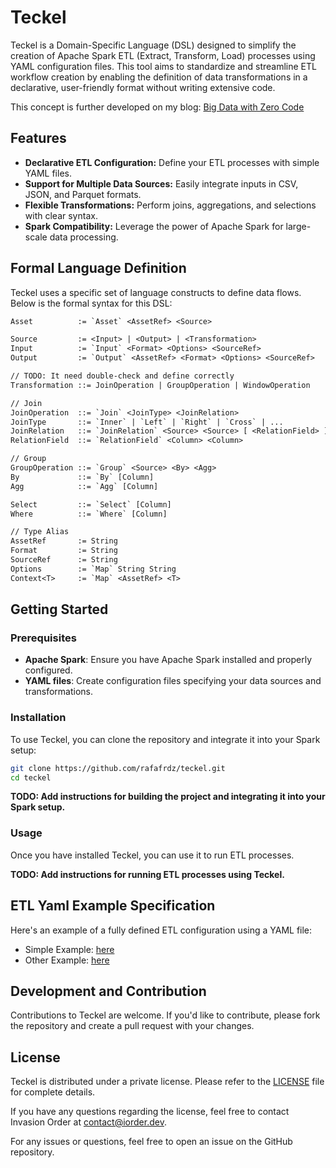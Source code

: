 # Teckel

Teckel is a Domain-Specific Language (DSL) designed to simplify the creation of Apache Spark ETL (Extract, Transform,
Load) processes using YAML configuration files. This tool aims to standardize and streamline ETL workflow creation by
enabling the definition of data transformations in a declarative, user-friendly format without writing extensive code.

This concept is further developed on my
blog: [Big Data with Zero Code](https://blog.rafaelfernandez.dev/posts/big-data-with-zero-code/)

## Features

- **Declarative ETL Configuration:** Define your ETL processes with simple YAML files.
- **Support for Multiple Data Sources:** Easily integrate inputs in CSV, JSON, and Parquet formats.
- **Flexible Transformations:** Perform joins, aggregations, and selections with clear syntax.
- **Spark Compatibility:** Leverage the power of Apache Spark for large-scale data processing.

## Formal Language Definition

Teckel uses a specific set of language constructs to define data flows. Below is the formal syntax for this DSL:

```txt
Asset          := `Asset` <AssetRef> <Source>

Source         := <Input> | <Output> | <Transformation>
Input          := `Input` <Format> <Options> <SourceRef>
Output         := `Output` <AssetRef> <Format> <Options> <SourceRef>

// TODO: It need double-check and define correctly
Transformation ::= JoinOperation | GroupOperation | WindowOperation

// Join
JoinOperation  ::= `Join` <JoinType> <JoinRelation>
JoinType       ::= `Inner` | `Left` | `Right` | `Cross` | ...
JoinRelation   ::= `JoinRelation` <Source> <Source> [ <RelationField> ] 
RelationField  ::= `RelationField` <Column> <Column>

// Group
GroupOperation ::= `Group` <Source> <By> <Agg>
By             ::= `By` [Column]
Agg            ::= `Agg` [Column]

Select         ::= `Select` [Column]
Where          ::= `Where` [Column]

// Type Alias
AssetRef       := String
Format         := String
SourceRef      := String
Options        := `Map` String String
Context<T>     := `Map` <AssetRef> <T>
```

## Getting Started

### Prerequisites

- **Apache Spark**: Ensure you have Apache Spark installed and properly configured.
- **YAML files**: Create configuration files specifying your data sources and transformations.

### Installation

To use Teckel, you can clone the repository and integrate it into your Spark setup:

```bash
git clone https://github.com/rafafrdz/teckel.git
cd teckel
```

**TODO: Add instructions for building the project and integrating it into your Spark setup.**

### Usage

Once you have installed Teckel, you can use it to run ETL processes.

**TODO: Add instructions for running ETL processes using Teckel.**

## ETL Yaml Example Specification

Here's an example of a fully defined ETL configuration using a YAML file:

- Simple Example: [here](./docs/etl/simple-example.yaml)
- Other Example: [here](./docs/etl/example.yaml)

## Development and Contribution

Contributions to Teckel are welcome. If you'd like to contribute, please fork the repository and create a pull request
with your changes.

## License

Teckel is distributed under a private license. Please refer to the [LICENSE](./LICENSE) file for complete details.

If you have any questions regarding the license, feel free to contact Invasion Order at contact@iorder.dev.

For any issues or questions, feel free to open an issue on the GitHub repository.